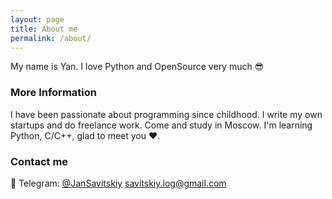 ```yaml
---
layout: page
title: About me
permalink: /about/
---
```


My name is Yan. I love Python and OpenSource very much 😎

### More Information

I have been passionate about programming since childhood. I write my own startups and do freelance work. Come and study in Moscow. I'm learning Python, C/C++, glad to meet you ❤️.

### Contact me

📱 Telegram: [@JanSavitskiy](https://t.me/JanSavitskiy)
[savitskiy.log@gmail.com](savitskiy.log@gmail.com)
